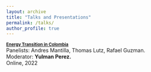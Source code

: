 ```yaml
---
layout: archive
title: "Talks and Presentations"
permalink: /talks/
author_profile: true
---
```


<b><a style="font-size:1.2vw;" href="https://www.youtube.com/watch?v=WBLWL1uBDSw"> Energy Transition in Colombia</a></b> <br>
Panelists: Andres Mantilla, Thomas Lutz, Rafael Guzman. <br>
Moderator: <b>Yulman Perez.</b><br>
Online, 2022 <br>
  


